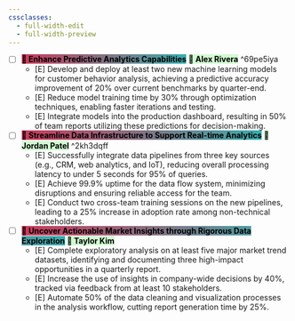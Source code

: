 ```yaml
---
cssclasses:
  - full-width-edit
  - full-width-preview
---
```

- [ ] <span data-template-wrapper="tpl-6vqzncfmggjcbto" data-template-key="agile.okr" data-order-tag="artifact-item-type"><mark style="background: linear-gradient(to left, #38ADAE, #CD395A);"><strong>🎯 <span data-tpl-var="title">Enhance Predictive Analytics Capabilities</span></strong></mark></span> <span data-template-wrapper="tpl-rpa8qkpmggjcncj" data-template-key="members.assignee" data-order-tag="assignment" data-assignment-state="active" data-member-slug="alex-rivera-58h2bf" data-member-type="teamMember" data-assign-type="assignee"><mark style="background: #BBFABBA6; color: #000000;"><strong>👋 Alex Rivera</strong></mark></span> ^69pe5iya
	- [E] Develop and deploy at least two new machine learning models for customer behavior analysis, achieving a predictive accuracy improvement of 20% over current benchmarks by quarter-end.
	- [E] Reduce model training time by 30% through optimization techniques, enabling faster iterations and testing.
	- [E] Integrate models into the production dashboard, resulting in 50% of team reports utilizing these predictions for decision-making.
- [ ] <span data-template-wrapper="tpl-d458qagmggjd4cs" data-template-key="agile.okr" data-order-tag="artifact-item-type"><mark style="background: linear-gradient(to left, #38ADAE, #CD395A);"><strong>🎯 <span data-tpl-var="title">Streamline Data Infrastructure to Support Real-time Analytics</span></strong></mark></span> <span data-template-wrapper="tpl-92lpc8bmggjdd92" data-template-key="members.assignee" data-order-tag="assignment" data-assignment-state="active" data-member-slug="jordan-patel-97c96r" data-member-type="teamMember" data-assign-type="assignee"><mark style="background: #BBFABBA6; color: #000000;"><strong>👋 Jordan Patel</strong></mark></span> ^2kh3dqff
	- [E] Successfully integrate data pipelines from three key sources (e.g., CRM, web analytics, and IoT), reducing overall processing latency to under 5 seconds for 95% of queries.
	- [E] Achieve 99.9% uptime for the data flow system, minimizing disruptions and ensuring reliable access for the team.
	- [E] Conduct two cross-team training sessions on the new pipelines, leading to a 25% increase in adoption rate among non-technical stakeholders.
- [ ] <span data-template-wrapper="tpl-m9shfahmggjdv0w" data-template-key="agile.okr" data-order-tag="artifact-item-type"><mark style="background: linear-gradient(to left, #38ADAE, #CD395A);"><strong>🎯 <span data-tpl-var="title">Uncover Actionable Market Insights through Rigorous Data Exploration</span></strong></mark></span> <span data-template-wrapper="tpl-inasob6mggje37z" data-template-key="members.assignee" data-order-tag="assignment" data-assignment-state="active" data-member-slug="taylor-kim-8sj62i" data-member-type="teamMember" data-assign-type="assignee"><mark style="background: #BBFABBA6; color: #000000;"><strong>👋 Taylor Kim</strong></mark></span> 
	- [E] Complete exploratory analysis on at least five major market trend datasets, identifying and documenting three high-impact opportunities in a quarterly report.
	- [E] Increase the use of insights in company-wide decisions by 40%, tracked via feedback from at least 10 stakeholders.
	- [E] Automate 50% of the data cleaning and visualization processes in the analysis workflow, cutting report generation time by 25%.